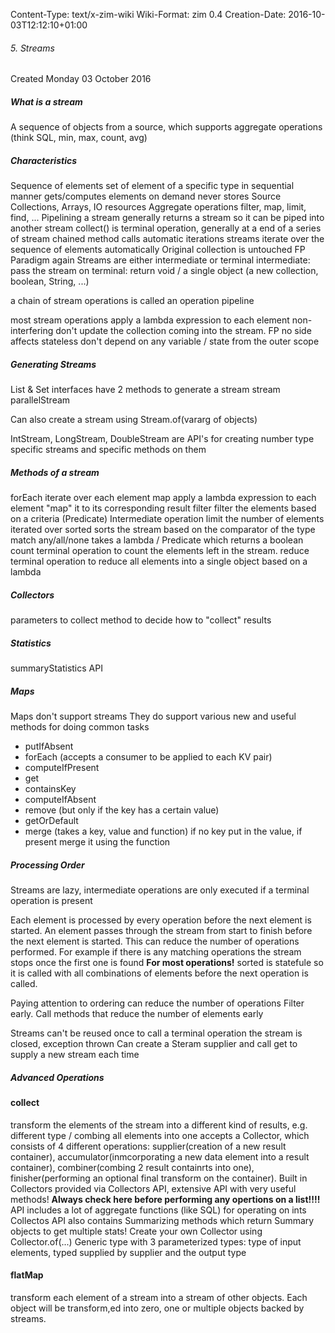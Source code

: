 Content-Type: text/x-zim-wiki
Wiki-Format: zim 0.4
Creation-Date: 2016-10-03T12:12:10+01:00

###### 5. Streams ######
Created Monday 03 October 2016

##### What is a stream #####
A sequence of objects from a source, which supports aggregate operations (think SQL, min, max, count, avg)

##### Characteristics #####
Sequence of elements
	set of element of a specific type in sequential manner
	gets/computes elements on demand
	never stores
Source
	Collections, Arrays, IO resources
Aggregate operations
	filter, map, limit, find, ...
Pipelining
	a stream generally returns a stream so it can be piped into another stream
	collect() is terminal operation, generally at a end of a series of stream chained method calls
automatic iterations
	streams iterate over the sequence of elements automatically
Original collection is untouched
	FP Paradigm again
Streams are either intermediate or terminal
	intermediate: pass the stream on
	terminal: return void / a single object (a new collection, boolean, String, ...)

a chain of stream operations is called an operation pipeline

most stream operations apply a lambda expression to each element
	non-interfering
		don't update the collection coming into the stream.
		FP no side affects
	stateless
		don't depend on any variable / state from the outer scope


##### Generating Streams #####
List & Set interfaces have 2 methods to generate a stream
stream
parallelStream

Can also create a stream using Stream.of(vararg of objects)

IntStream, LongStream, DoubleStream are API's for creating number type specific streams and specific methods on them

##### Methods of a stream #####

forEach
	iterate over each element
map
	apply a lambda expression to each element
	"map" it to its corresponding result
filter
	filter the elements based on a criteria (Predicate)
	Intermediate operation
limit
	the number of elements iterated over
sorted
	sorts the stream based on the comparator of the type
match
	any/all/none
	takes a lambda / Predicate which returns a boolean
count
	terminal operation to count the elements left in the stream.
reduce
	terminal operation to reduce all elements into a single object based on a lambda


##### Collectors #####
parameters to collect method to decide how to "collect" results

##### Statistics #####
summaryStatistics API

##### Maps #####
Maps don't support streams
They do support various new and useful methods for doing common tasks

* putIfAbsent
* forEach (accepts a consumer to be applied to each KV pair)
* computeIfPresent
* get
* containsKey
* computeIfAbsent
* remove (but only if the key has a certain value)
* getOrDefault
* merge (takes a key, value and function) if no key put in the value, if present merge it using the function

##### Processing Order #####

Streams are lazy, intermediate operations are only executed if a terminal operation is present

Each element is processed by every operation before the next element is started. An element passes through the stream from start to finish before the next element is started.
	This can reduce the number of operations performed.
	For example if there is any matching operations the stream stops once the first one is found
	**For most operations!**
		sorted is statefule so it is called with all combinations of elements before the next operation is called.

Paying attention to ordering can reduce the number of operations
	Filter early. Call methods that reduce the number of elements early
	
Streams can't be reused
	once to call a terminal operation the stream is closed, exception thrown
	Can create a Steram supplier and call get to supply a new stream each time
	
##### Advanced Operations #####

#### collect ####
transform the elements of the stream into a different kind of results, e.g. different type / combing all elements into one
accepts a Collector, which consists of 4 different operations: supplier(creation of a new result container), accumulator(inmcorporating a new data element into a result container), combiner(combing 2 result containrts into one), finisher(performing an optional final transform on the container).
Built in Collectors provided via Collectors API, extensive API with very useful methods! 
	**Always check here before performing any opertions on a list!!!!**
	API includes a lot of aggregate functions (like SQL) for operating on ints
	Collectos API also contains Summarizing methods which return Summary objects to get multiple stats!
Create your own Collector using Collector.of(...)
	Generic type with 3 parameterized types: type of input elements, typed supplied by supplier and the output type
	
#### flatMap ####
transform each element of a stream into a stream of other objects.
Each object will be transform,ed into zero, one or multiple objects backed by streams.

